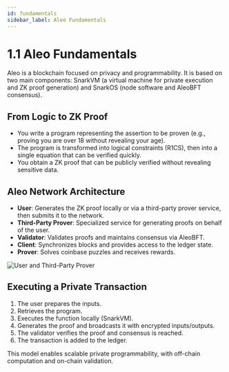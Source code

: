 ```yaml
---
id: fundamentals
sidebar_label: Aleo Fundamentals
---
```


# 1.1 Aleo Fundamentals

Aleo is a blockchain focused on privacy and programmability. It is based on two main components: SnarkVM (a virtual machine for private execution and ZK proof generation) and SnarkOS (node software and AleoBFT consensus).

## From Logic to ZK Proof

- You write a program representing the assertion to be proven (e.g., proving you are over 18 without revealing your age).
- The program is transformed into logical constraints (R1CS), then into a single equation that can be verified quickly.
- You obtain a ZK proof that can be publicly verified without revealing sensitive data.

## Aleo Network Architecture

- **User**: Generates the ZK proof locally or via a third-party prover service, then submits it to the network.
- **Third-Party Prover**: Specialized service for generating proofs on behalf of the user.
- **Validator**: Validates proofs and maintains consensus via AleoBFT.
- **Client**: Synchronizes blocks and provides access to the ledger state.
- **Prover**: Solves coinbase puzzles and receives rewards.

![User and Third-Party Prover](https://zlearn.gitbook.io/~gitbook/image?url=https%3A%2F%2F2329510431-files.gitbook.io%2F%7E%2Ffiles%2Fv0%2Fb%2Fgitbook-x-prod.appspot.com%2Fo%2Fspaces%252FvhcF8MdVyA1W0ElVe7v6%252Fuploads%252FKuUTi2uWby11pbEmQFgR%252Fimage.png%3Falt%3Dmedia%26token%3D1e353df3-60d2-4acb-8205-a450b8804721&width=768&dpr=4&quality=100&sign=a5c90dec&sv=2)

## Executing a Private Transaction

1. The user prepares the inputs.
2. Retrieves the program.
3. Executes the function locally (SnarkVM).
4. Generates the proof and broadcasts it with encrypted inputs/outputs.
5. The validator verifies the proof and consensus is reached.
6. The transaction is added to the ledger.

This model enables scalable private programmability, with off-chain computation and on-chain validation. 